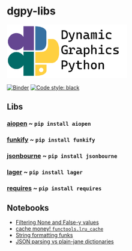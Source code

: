 # dgpy-libs

<img src="https://github.com/dynamic-graphics-inc/dgpy-libs/blob/master/_data/dgpy_banner.svg?raw=true" alt="drawing" width="320"/>

[![Binder](https://mybinder.org/badge_logo.svg)](https://mybinder.org/v2/gh/dynamic-graphics-inc/dgpy-libs/master?filepath=README.ipynb)
[![Code style: black](https://img.shields.io/badge/code%20style-black-000000.svg)](https://github.com/psf/black)

## Libs

### [aiopen](./libs/aiopen/README.md) ~ `pip install aiopen`

### [funkify](./libs/funkify/README.md) ~ `pip install funkify`

### [jsonbourne](./libs/jsonbourne/README.md) ~ `pip install jsonbourne`

### [lager](./libs/lager/README.md) ~ `pip install lager`

### [requires](./libs/requires/README.md) ~ `pip install requires`


## Notebooks

 - [Filtering None and False-y values](./notebooks/filter_none.ipynb)
 - [cache money! `functools.lru_cache`](./notebooks/cache_money.ipynb)
 - [String formatting funks](./notebooks/string_fmt.ipynb)
 - [JSON parsing vs plain-jane dictionaries](./notebooks/json_parsing.ipynb)


